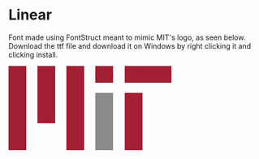 # Linear

Font made using FontStruct meant to mimic MIT's logo, as seen below. Download the ttf file and download it on Windows by right clicking it and clicking install. 

<svg height="166" width="321">
<g stroke-width="35" stroke="#A31F34">
<path d="m17.5,0v166m57-166v113m57-113v166m57-166v33m58,20v113"/>
<path d="m188.5,53v113" stroke="#8A8B8C"/>
<path d="m229,16.5h92" stroke-width="33"/>
</g>
</svg>
